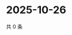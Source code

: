 # 2025-10-26

共 0 条

<!-- BEGIN ZHIHUVIDEO -->
<!-- 最后更新时间 Sun Oct 26 2025 15:10:10 GMT+0800 (China Standard Time) -->

<!-- END ZHIHUVIDEO -->
